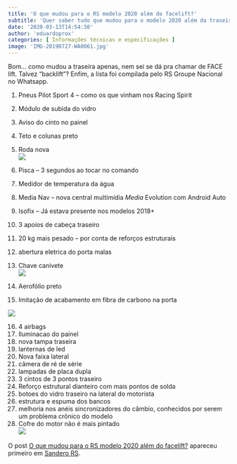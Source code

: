```yaml
---
title: 'O que mudou para o RS modelo 2020 além do facelift?'
subtitle: 'Quer saber tudo que mudou para o modelo 2020 além da traseira?'
date: '2020-03-13T14:54:30'
author: 'eduardoprox'
categories: [ Informações técnicas e especificações ]
image: 'IMG-20190727-WA0061.jpg'
---
```


Bom… como mudou a traseira apenas, nem sei se dá pra chamar de FACE lift. Talvez “backlift”? Enfim, a lista foi compilada pelo RS Groupe Nacional no Whatsapp.



1) Pneus Pilot Sport 4 – como os que vinham nos Racing Spirit  
2) Módulo de subida do vidro  
3) Aviso do cinto no painel  
4) Teto e colunas preto  
5) Roda nova  
![](https://sanderors.com/wp-content/uploads/2019/03/roda1080.jpg)


6) Pisca – 3 segundos ao tocar no comando  
7) Medidor de temperatura da água  
8) Media Nav – nova central multimídia *Media* Evolution com Android Auto  
9) Isofix – Já estava presente nos modelos 2018+  
10) 3 apoios de cabeça traseiro  
11) 20 kg mais pesado – por conta de reforços estruturais  
12) abertura eletrica do porta malas


13) Chave canivete  
![](https://sanderors.com/wp-content/uploads/2020/03/chave.jpg)


14) Aerofólio preto  
15) Imitação de acabamento em fibra de carbono na porta  
  
![](https://sanderors.com/wp-content/uploads/2020/03/Renault-Sandero-RS-2020-6.jpg)


16) 4 airbags  
17) Iluminacao do painel  
18) nova tampa traseira  
19) lanternas de led  
21) Nova faixa lateral  
22) câmera de ré de série  
23) lampadas de placa dupla  
24) 3 cintos de 3 pontos traseiro  
25) Reforço estrutural dianteiro com mais pontos de solda  
26) botoes do vidro traseiro na lateral do motorista  
27) estrutura e espuma dos bancos  
28) melhoria nos anéis sincronizadores do câmbio, conhecidos por serem um problema crônico do modelo  
29) Cofre do motor não é mais pintado  
![](https://sanderors.com/wp-content/uploads/2020/03/cofre.jpg)


O post [O que mudou para o RS modelo 2020 além do facelift?](https://sanderors.com/o-que-mudou-para-o-rs-modelo-2020-alem-do-facelift/) apareceu primeiro em [Sandero RS](https://sanderors.com).

